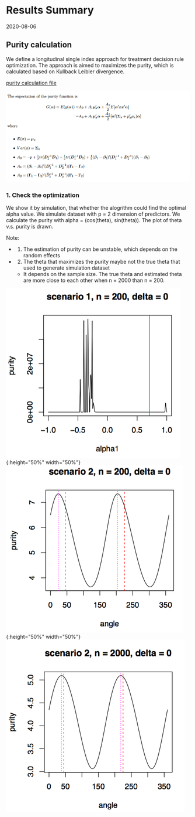 
# Results Summary 

2020-08-06

## Purity calculation 

We define a longitudinal single index approach for treatment decision rule optimization. The approach is aimed to maximizes the purity, which is calculated based on Kullback Leibler divergence.

[purity calculation file](https://github.com/sakuramomo1005/actionpoints/blob/master/FDA_aug20/Files/puritycalculation202008.pdf)

![](https://github.com/sakuramomo1005/actionpoints/blob/master/FDA_aug20/Figures/purity%20calculation.png)

### 1. Check the optimization 

We show it by simulation, that whether the alogrithm could find the optimal alpha value. We simulate dataset with p = 2 dimension of predictors. We calculate the purity with alpha = (cos(theta), sin(theta)). The plot of theta v.s. purity is drawn. 

Note: 

* 1. The estimation of purity can be unstable, which depends on the random effects 
* 2. The theta that maximizes the purity maybe not the true theta that used to generate simulation dataset
    + It depends on the sample size. The true theta and estimated theta are more close to each other when n = 2000 than n = 200.  

![](https://github.com/sakuramomo1005/actionpoints/blob/master/FDA_aug20/Figures/fig2.png){:height="50%" width="50%"} ![](https://github.com/sakuramomo1005/actionpoints/blob/master/FDA_aug20/Figures/fig3.png){:height="50%" width="50%"} ![](https://github.com/sakuramomo1005/actionpoints/blob/master/FDA_aug20/Figures/fig4.png)<!-- .element height="50%" width="50%" -->
